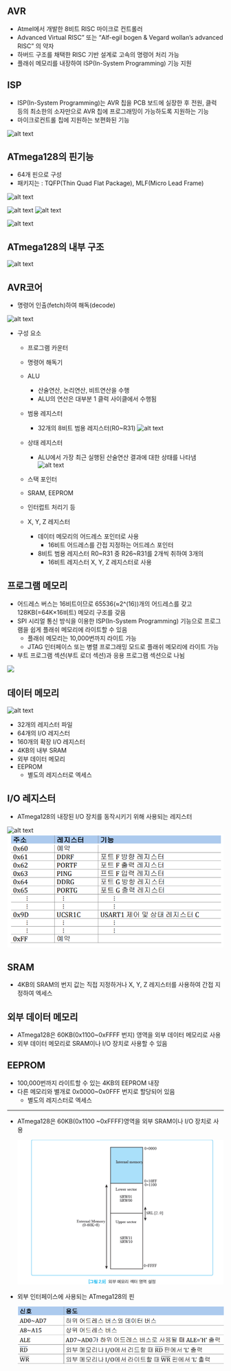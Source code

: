 
## AVR
- Atmel에서 개발한 8비트 RISC 마이크로 컨트롤러
- Advanced Virtual RISC” 또는 “Alf-egil bogen & Vegard wollan’s advanced RISC” 의 약자
- 하버드 구조를 채택한 RISC 기반 설계로 고속의 명령어 처리 가능
- 플래쉬 메모리를 내장하여 ISP(In-System Programming) 기능 지원
  


## ISP

- ISP(In-System Programming)는 AVR 칩을 PCB 보드에 실장한 후 전원, 클럭 등의 최소한의 소자만으로 AVR 칩에 프로그래밍이 가능하도록 지원하는 기능
- 마이크로컨트롤 칩에 지원하는 보편화된 기능
   


![alt text](Atmega128/2.AVR/image.png)


## ATmega128의 핀기능
- 64개 핀으로 구성
- 패키지는 :  TQFP(Thin Quad Flat Package),  MLF(Micro Lead Frame)

![alt text](Atmega128/2.AVR/image-1.png)

![alt text](Atmega128/2.AVR/image-2.png)
![alt text](Atmega128/2.AVR/image-3.png)


![alt text](Atmega128/2.AVR/image-4.png)



##  ATmega128의 내부 구조
![alt text](Atmega128/2.AVR/image-5.png)



## AVR코어

- 명령어 인출(fetch)하여 해독(decode)

![alt text](Atmega128/2.AVR/image-6.png)



- 구성 요소
  - 프로그램 카운터
  - 명령어 해독기
  - ALU
    - 산술연산, 논리연산, 비트연산을 수행
    - ALU의 연산은 대부분 1 클럭 사이클에서 수행됨

  - 범용 레지스터
    - 32개의 8비트 범용 레지스터(R0~R31) 
  ![alt text](Atmega128/2.AVR/image-7.png)
  - 상태 레지스터
    - ALU에서 가장 최근 실행된 산술연산 결과에 대한 상태를 나타냄
  ![alt text](Atmega128/2.AVR/image-8.png)
  - 스택 포인터
  - SRAM, EEPROM
  - 인터럽트 처리기 등


  - X, Y, Z 레지스터
    - 데이터 메모리의 어드레스 포인터로 사용
      - 16비트 어드레스를 간접 지정하는 어드레스 포인터
    - 8비트 범용 레지스터 R0~R31 중 R26~R31를 2개씩 취하여 3개의
      - 16비트 레지스터 X, Y, Z 레지스터로 사용
  


## 프로그램 메모리
   - 어드레스 버스는 16비트이므로 65536(≈2^(16))개의 어드레스를 갖고 128KB(=64K×16비트) 메모리 구조를 갖음
   - SPI 시리얼 통신 방식을 이용한 ISP(In-System Programming) 기능으로 프로그램을 쉽게 플래쉬 메모리에 라이트할 수 있음
     - 플래쉬 메모리는 10,000번까지 라이트 가능
     -  JTAG 인터페이스 또는 병렬 프로그래밍 모드로 플래쉬 메모리에 라이트 가능
  - 부트 프로그램 섹션(부트 로더 섹션)과 응용 프로그램 섹션으로 나뉨


  ![ ](Atmega128/2.AVR/image-9.png)


  ## 데이터 메모리

  ![alt text](Atmega128/2.AVR/image-10.png)
  - 32개의 레지스터 파일
  - 64개의 I/O 레지스터
  - 160개의 확장 I/O 레지스터
  - 4KB의 내부 SRAM
  - 외부 데이터 메모리
  - EEPROM
    - 별도의 레지스터로 엑세스




## I/O 레지스터

- ATmega128의 내장된 I/O 장치를 동작시키기 위해 사용되는 레지스터


![alt text](Atmega128/2.AVR/image-11.png)
![alt text](image-12.png)


## SRAM
- 4KB의 SRAM의 번지 값는 직접 지정하거나 X, Y, Z 레지스터를 사용하여 간접 지정하여 엑세스

## 외부 데이터 메모리
-   ATmega128은 60KB(0x1100~0xFFFF 번지) 영역을 외부 데이터 메모리로 사용
- 외부 데이터 메모리로 SRAM이나 I/O 장치로 사용할 수 있음

## EEPROM
- 100,000번까지 라이트할 수 있는 4KB의 EEPROM 내장
- 다른 메모리와 별개로 0x0000~0x0FFF 번지로 할당되어 있음
  -  별도의 레지스터로 엑세스

 ---- 
- ATmega128은 60KB(0x1100 ~0xFFFF)영역을 외부 SRAM이나 I/O 장치로 사용

  ![alt text](image-13.png)



- 외부 인터페이스에 사용되는 ATmega128의 핀

  ![alt text](image-14.png)
